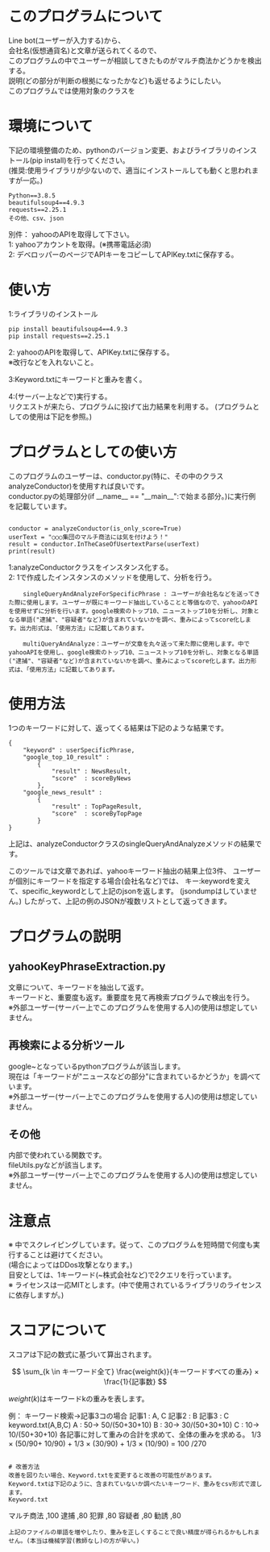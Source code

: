 
# このプログラムについて
Line bot(ユーザーが入力する)から、  
会社名(仮想通貨名)と文章が送られてくるので、  
このプログラムの中でユーザーが相談してきたものがマルチ商法かどうかを検出する。  
説明(どの部分が判断の根拠になったかなど)も返せるようにしたい。  
このプログラムでは使用対象のクラスを

# 環境について
下記の環境整備のため、pythonのバージョン変更、およびライブラリのインストール(pip install)を行ってください。  
(推奨:使用ライブラリが少ないので、適当にインストールしても動くと思われますが一応。)  
```
Python==3.8.5  
beautifulsoup4==4.9.3  
requests==2.25.1  
その他、csv、json
```
別件：
yahooのAPIを取得して下さい。  
1: yahooアカウントを取得。(※携帯電話必須)  
2: デベロッパーのページでAPIキーをコピーしてAPIKey.txtに保存する。  

# 使い方
1:ライブラリのインストール  
```
pip install beautifulsoup4==4.9.3  
pip install requests==2.25.1
```
2: yahooのAPIを取得して、APIKey.txtに保存する。  
※改行などを入れないこと。

3:Keyword.txtにキーワードと重みを書く。  

4:(サーバー上などで)実行する。  
リクエストが来たら、プログラムに投げて出力結果を利用する。
(プログラムとしての使用は下記を参照。)

# プログラムとしての使い方
このプログラムのユーザーは、conductor.py(特に、その中のクラスanalyzeConductor)を使用すれば良いです。  
conductor.pyの処理部分(if \_\_name\_\_ == "\_\_main\_\_":で始まる部分。)に実行例を記載しています。

```

conductor = analyzeConductor(is_only_score=True)
userText = "○○○集団のマルチ商法には気を付けよう！"
result = conductor.InTheCaseOfUsertextParse(userText)
print(result)
```

1:analyzeConductorクラスをインスタンス化する。  
2: 1で作成したインスタンスのメソッドを使用して、分析を行う。
```
    singleQueryAndAnalyzeForSpecificPhrase : ユーザーが会社名などを送ってきた際に使用します。ユーザーが既にキーワード抽出していることと等価なので、yahooのAPIを使用せずに分析を行います。google検索のトップ10、ニューストップ10を分析し、対象となる単語("逮捕"、"容疑者"など)が含まれていないかを調べ、重みによってscore化します。出力形式は、「使用方法」に記載してあります。  
    
    multiQueryAndAnalyze：ユーザーが文章を丸々送って来た際に使用します。中でyahooAPIを使用し、google検索のトップ10、ニューストップ10を分析し、対象となる単語("逮捕"、"容疑者"など)が含まれていないかを調べ、重みによってscore化します。出力形式は、「使用方法」に記載してあります。 

```
# 使用方法
1つのキーワードに対して、返ってくる結果は下記のような結果です。
```
{   
    "keyword" : userSpecificPhrase,
    "google_top_10_result" : 
        {
            "result" : NewsResult,
            "score"  : scoreByNews
        },
    "google_news_result" : 
        {
            "result" : TopPageResult,
            "score"  : scoreByTopPage
        }
}
```
上記は、analyzeConductorクラスのsingleQueryAndAnalyzeメソッドの結果です。

このツールでは文章であれば、yahooキーワード抽出の結果上位3件、
ユーザーが個別にキーワードを指定する場合(会社名など)では、
キー:keywordを変えて、specific_keywordとして上記のjsonを返します。
(jsondumpはしていません。)
したがって、上記の例のJSONが複数リストとして返ってきます。

# プログラムの説明

## yahooKeyPhraseExtraction.py
文章について、キーワードを抽出して返す。  
キーワードと、重要度も返す。重要度を見て再検索プログラムで検出を行う。  
※外部ユーザー(サーバー上でこのプログラムを使用する人)の使用は想定していません。

## 再検索による分析ツール
google~となっているpythonプログラムが該当します。  
現在は「キーワードが"ニュースなどの部分"に含まれているかどうか」を調べています。  
※外部ユーザー(サーバー上でこのプログラムを使用する人)の使用は想定していません。

## その他
内部で使われている関数です。  
fileUtils.pyなどが該当します。  
※外部ユーザー(サーバー上でこのプログラムを使用する人)の使用は想定していません。


# 注意点
※ 中でスクレイピングしています。従って、このプログラムを短時間で何度も実行することは避けてください。  
(場合によってはDDos攻撃となります。)  
目安としては、1キーワード(~株式会社など)で2クエリを行っています。  
※ ライセンスは一応MITとします。(中で使用されているライブラリのライセンスに依存しますが。)

# スコアについて
スコアは下記の数式に基づいて算出されます。


$$ \sum_{k \in キーワード全て} \frac{weight(k)}{キーワードすべての重み} × \frac{1}{記事数} $$

$weight(k)$はキーワードkの重みを表します。


例：
キーワード検索→記事3コの場合
記事1 : A, C
記事2 : B
記事3 : C
keyword.txt(A,B,C)
A : 50→ 50/(50+30+10)
B : 30→ 30/(50+30+10)
C : 10→ 10/(50+30+10)
各記事に対して重みの合計を求めて、全体の重みを求める。
1/3 × (50/90+ 10/90) + 1/3 × (30/90) + 1/3 × (10/90) = 100 /270
```

# 改善方法  
改善を図りたい場合、Keyword.txtを変更すると改善の可能性があります。  
Keyword.txtは下記のように、含まれていないか調べたいキーワード、重みをcsv形式で渡します。  
Keyword.txt
```
マルチ商法  ,100
逮捕        ,80
犯罪        ,80
容疑者      ,80
勧誘        ,80
```
上記のファイルの単語を増やしたり、重みを正しくすることで良い精度が得られるかもしれません。(本当は機械学習(教師なし)の方が早い。)
